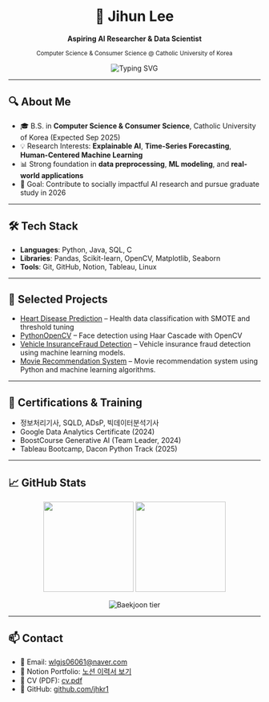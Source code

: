 <h1 align="center">🧠 Jihun Lee</h1>
<p align="center"><b>Aspiring AI Researcher & Data Scientist</b></p>
<p align="center"><sub>Computer Science & Consumer Science @ Catholic University of Korea</sub></p>

<p align="center">
  <img src="https://readme-typing-svg.demolab.com?font=Fira+Code&size=20&pause=1000&color=58A6FF&center=true&vCenter=true&width=600&lines=Explainable+AI+%7C+Forecasting+%7C+Social+Good;Data+Science+for+People;Graduate+School+Prep+Spring+2026" alt="Typing SVG" />
</p>

---

## 🔍 About Me

- 🎓 B.S. in **Computer Science & Consumer Science**, Catholic University of Korea (Expected Sep 2025)  
- 💡 Research Interests: **Explainable AI**, **Time-Series Forecasting**, **Human-Centered Machine Learning**  
- 📊 Strong foundation in **data preprocessing**, **ML modeling**, and **real-world applications**  
- 🎯 Goal: Contribute to socially impactful AI research and pursue graduate study in 2026

---

## 🛠️ Tech Stack

- **Languages**: Python, Java, SQL, C  
- **Libraries**: Pandas, Scikit-learn, OpenCV, Matplotlib, Seaborn  
- **Tools**: Git, GitHub, Notion, Tableau, Linux

---

## 💼 Selected Projects

- [Heart Disease Prediction](https://github.com/jhkr1/Heart-Disease-Prediction) – Health data classification with SMOTE and threshold tuning  
- [PythonOpenCV](https://github.com/jhkr1/PythonOpenCV) – Face detection using Haar Cascade with OpenCV  
- [Vehicle InsuranceFraud Detection]([https://github.com/jhkr1/movie-audience-prediction](https://github.com/jhkr1/DaySchool-Vehicle-InsuranceFraud-Detection-Hackathon)) – Vehicle insurance fraud detection using machine learning models.
- [Movie Recommendation System]([https://github.com/jhkr1/ttok-ttok](https://github.com/jhkr1/PythonML-MovieRecommendationSystem)) – Movie recommendation system using Python and machine learning algorithms.

---

## 📜 Certifications & Training

- 정보처리기사, SQLD, ADsP, 빅데이터분석기사  
- Google Data Analytics Certificate (2024)  
- BoostCourse Generative AI (Team Leader, 2024)  
- Tableau Bootcamp, Dacon Python Track (2025)

---

## 📈 GitHub Stats

<p align="center">
  <img height="180em" src="https://github-readme-stats.vercel.app/api?username=jhkr1&show_icons=true&theme=nord&hide_border=true" />
  <img height="180em" src="https://github-readme-stats.vercel.app/api/top-langs/?username=jhkr1&layout=compact&theme=nord&hide_border=true" />
</p>

<p align="center">
  <img alt="Baekjoon tier" src="http://mazassumnida.wtf/api/generate_badge?boj=wlgjs0606" />
</p>

---

## 📫 Contact

- 📧 Email: wlgjs06061@naver.com  
- 🧠 Notion Portfolio: [노션 이력서 보기](https://sunrise-gaura-2ce.notion.site/ae809ad7a3644961a1707ee78e6968ba)  
- 📄 CV (PDF):  [cv.pdf](https://github.com/user-attachments/files/21207170/cv.pdf)
- 🔗 GitHub: [github.com/jhkr1](https://github.com/jhkr1)

